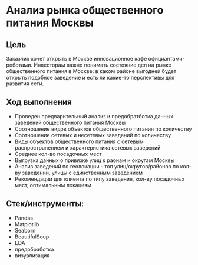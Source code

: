 # Анализ рынка общественного питания Москвы

## Цель
Заказчик хочет открыть в Москве инновационное кафе официантами-роботами. Инвесторам важно понимать состояние дел на рынке общественного питания в Москве: в каком районе выгодней будет открыть подобное заведение и есть ли какие-то перспективы для развития сети. 

## Ход выполнения
  * Проведен предварительный анализ и предобратботка данных заведений общественного питания Москвы
  * Соотношение видов объектов общественного питания по количеству
  * Соотношение сетевых и несетевых заведений по количеству
  * Виды объектов общественного питания с сетевым распространением и характеристика сетевых заведений
  * Среднее кол-во посадочных мест
  * Выгрузка данных о привязке улиц к раонам и округам Москвы
  * Анализ заведений по геолокации - топ улиц/округов/районов по кол-ву заведений, улицы с единственным заведением 
  * Рекомендации для клиента по типу заведения, кол-ву посадочных мест, оптимальным локациям

## Стек/инструменты:

  * Pandas
  * Matplotlib
  * Seaborn
  * BeautifulSoup
  * EDA
  * предобработка
  * визуализация



